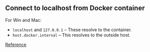 ## Connect to localhost from Docker container

For Win and Mac:

- `localhost` and `127.0.0.1` – These resolve to the container.
- `host.docker.internal` – This resolves to the outside host.

[Reference](https://www.howtogeek.com/devops/how-to-connect-to-localhost-within-a-docker-container/)


